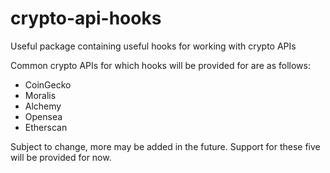 # crypto-api-hooks
Useful package containing useful hooks for working with crypto APIs

Common crypto APIs for which hooks will be provided for are as follows:
- CoinGecko
- Moralis
- Alchemy
- Opensea
- Etherscan

Subject to change, more may be added in the future. Support for these five will be provided for now.